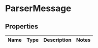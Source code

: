 # ParserMessage

## Properties
Name | Type | Description | Notes
------------ | ------------- | ------------- | -------------
